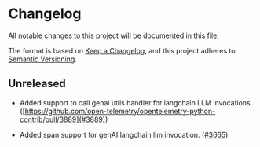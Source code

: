 # Changelog

All notable changes to this project will be documented in this file.

The format is based on [Keep a Changelog](https://keepachangelog.com/en/1.0.0/),
and this project adheres to [Semantic Versioning](https://semver.org/spec/v2.0.0.html).

## Unreleased

- Added support to call genai utils handler for langchain LLM invocations.
  ([https://github.com/open-telemetry/opentelemetry-python-contrib/pull/3889](#3889))

- Added span support for genAI langchain llm invocation.
  ([#3665](https://github.com/open-telemetry/opentelemetry-python-contrib/pull/3665))